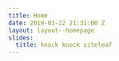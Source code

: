 ```yaml
---
title: Home
date: 2019-03-22 21:31:00 Z
layout: layout--homepage
slides:
  title: knock knock siteleaf
---
```


